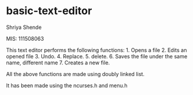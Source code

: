 # basic-text-editor

Shriya Shende

MIS: 111508063

This text editor performs the following functions: 
			            1. Opens a file 
				2. Edits an opened file 
				3. Undo. 
				4. Replace. 
                                                5. delete. 
			            6. Saves the file under the same name, different name 					            7. Creates a new file.

All the above functions are made using doubly linked list.

It has been made using the ncurses.h and menu.h
